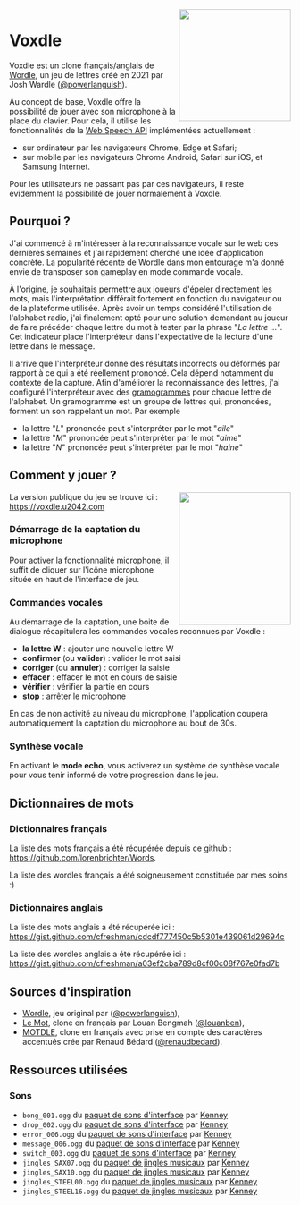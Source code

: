 <img align="right" src="https://i.imgur.com/YH44Vbg.png" height="200" width="200">

# Voxdle

Voxdle est un clone français/anglais de [Wordle](https://www.powerlanguage.co.uk/wordle/), un jeu de lettres créé en 2021 par Josh Wardle ([@powerlanguish](https://twitter.com/powerlanguish)).

Au concept de base, Voxdle offre la possibilité de jouer avec son microphone à la place du clavier. Pour cela, il utilise les fonctionnalités de la [Web Speech API](https://developer.mozilla.org/en-US/docs/Web/API/Web_Speech_API) implémentées actuellement :
* sur ordinateur par les navigateurs Chrome, Edge et Safari;
* sur mobile par les navigateurs Chrome Android, Safari sur iOS, et Samsung Internet.

Pour les utilisateurs ne passant pas par ces navigateurs, il reste évidemment la possibilité de jouer normalement à Voxdle.

## Pourquoi ?

J'ai commencé à m'intéresser à la reconnaissance vocale sur le web ces dernières semaines et j'ai rapidement cherché une idée d'application concrète. La popularité récente de Wordle dans mon entourage m'a donné envie de transposer son gameplay en mode commande vocale.

À l'origine, je souhaitais permettre aux joueurs d'épeler directement les mots, mais l'interprétation différait fortement en fonction du navigateur ou de la plateforme utilisée. Après avoir un temps considéré l'utilisation de l'alphabet radio, j'ai finalement opté pour une solution demandant au joueur de faire précéder chaque lettre du mot à tester par la phrase "*La lettre …*". Cet indicateur place l'interpréteur dans l'expectative de la lecture d'une lettre dans le message.

Il arrive que l'interpréteur donne des résultats incorrects ou déformés par rapport à ce qui a été réellement prononcé. Cela dépend notamment du contexte de la capture. Afin d'améliorer la reconnaissance des lettres, j'ai configuré l'interpréteur avec des [gramogrammes](https://en.wikipedia.org/wiki/Gramogram) pour chaque lettre de l'alphabet. Un gramogramme est un groupe de lettres qui, prononcées, forment un son rappelant un mot. Par exemple

* la lettre "*L*" prononcée peut s'interpréter par le mot "*aile*"
* la lettre "*M*" prononcée peut s'interpréter par le mot "*aime*"
* la lettre "*N*" prononcée peut s'interpréter par le mot "*haine*"

## Comment y jouer ?

<img align="right" src="https://i.imgur.com/uZaYn0a.png" height="237" width="200">

La version publique du jeu se trouve ici : https://voxdle.u2042.com

### Démarrage de la captation du microphone

Pour activer la fonctionnalité microphone, il suffit de cliquer sur l'icône microphone située en haut de l'interface de jeu.

### Commandes vocales

Au démarrage de la captation, une boite de dialogue récapitulera les commandes vocales reconnues par Voxdle :

* **la lettre W** : ajouter une nouvelle lettre W
* **confirmer** (ou **valider**) : valider le mot saisi
* **corriger** (ou **annuler**) : corriger la saisie
* **effacer** : effacer le mot en cours de saisie
* **vérifier** : vérifier la partie en cours
* **stop** : arrêter le microphone

En cas de non activité au niveau du microphone, l'application coupera automatiquement la captation du microphone au bout de 30s.

### Synthèse vocale

En activant le **mode echo**, vous activerez un système de synthèse vocale pour vous tenir informé de votre progression dans le jeu.

## Dictionnaires de mots

### Dictionnaires français
La liste des mots français a été récupérée depuis ce github : https://github.com/lorenbrichter/Words.

La liste des wordles français a été soigneusement constituée par mes soins :)

### Dictionnaires anglais
La liste des mots anglais a été récupérée ici : https://gist.github.com/cfreshman/cdcdf777450c5b5301e439061d29694c

La liste des wordles anglais a été récupérée ici : https://gist.github.com/cfreshman/a03ef2cba789d8cf00c08f767e0fad7b

## Sources d'inspiration

* [Wordle](https://www.nytimes.com/games/wordle/index.html), jeu original par ([@powerlanguish](https://twitter.com/powerlanguish)),
* [Le Mot](https://wordle.louan.me/), clone en français par Louan Bengmah ([@louanben](https://twitter.com/louanben)),
* [MOTDLE](https://motdle.herokuapp.com/), clone en français avec prise en compte des caractères accentués crée par Renaud Bédard ([@renaudbedard](https://twitter.com/renaudbedard)).

## Ressources utilisées

### Sons

* `bong_001.ogg` du [paquet de sons d'interface](https://www.kenney.nl/assets/interface-sounds) par [Kenney](https://www.kenney.nl/)
* `drop_002.ogg` du [paquet de sons d'interface](https://www.kenney.nl/assets/interface-sounds) par [Kenney](https://www.kenney.nl/)
* `error_006.ogg` du [paquet de sons d'interface](https://www.kenney.nl/assets/interface-sounds) par [Kenney](https://www.kenney.nl/)
* `message_006.ogg` du [paquet de sons d'interface](https://www.kenney.nl/assets/interface-sounds) par [Kenney](https://www.kenney.nl/)
* `switch_003.ogg` du [paquet de sons d'interface](https://www.kenney.nl/assets/interface-sounds) par [Kenney](https://www.kenney.nl/)
* `jingles_SAX07.ogg` du [paquet de jingles musicaux](https://www.kenney.nl/assets/music-jingles) par [Kenney](https://www.kenney.nl/)
* `jingles_SAX10.ogg` du [paquet de jingles musicaux](https://www.kenney.nl/assets/music-jingles) par [Kenney](https://www.kenney.nl/)
* `jingles_STEEL00.ogg` du [paquet de jingles musicaux](https://www.kenney.nl/assets/music-jingles) par [Kenney](https://www.kenney.nl/)
* `jingles_STEEL16.ogg` du [paquet de jingles musicaux](https://www.kenney.nl/assets/music-jingles) par [Kenney](https://www.kenney.nl/)
